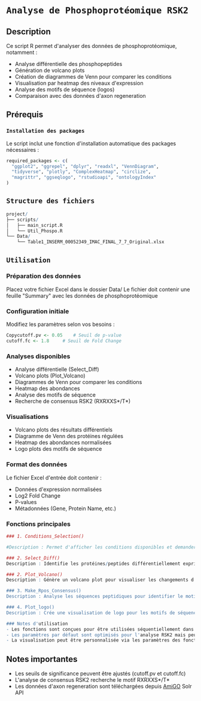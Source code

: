 # `Analyse de Phosphoprotéomique RSK2`

## Description
Ce script R permet d'analyser des données de phosphoprotéomique, notamment :
- Analyse différentielle des phosphopeptides
- Génération de volcano plots
- Création de diagrammes de Venn pour comparer les conditions
- Visualisation par heatmap des niveaux d'expression
- Analyse des motifs de séquence (logos)
- Comparaison avec des données d'axon regeneration

## Prérequis

### `Installation des packages`
Le script inclut une fonction d'installation automatique des packages nécessaires :
```R
required_packages <- c(
  "ggplot2", "ggrepel", "dplyr", "readxl", "VennDiagram", 
  "tidyverse", "plotly", "ComplexHeatmap", "circlize", 
  "magrittr", "ggseqlogo", "rstudioapi", "ontologyIndex"
)

```

## `Structure des fichiers`
```R
project/
├── scripts/
│   ├── main_script.R
│   └── Util_Phospo.R
└── Data/
    └── Table1_INSERM_00052349_IMAC_FINAL_7_7_Original.xlsx

```
## `Utilisation`

### Préparation des données

Placez votre fichier Excel dans le dossier Data/
Le fichier doit contenir une feuille "Summary" avec les données de phosphoprotéomique


### Configuration initiale

Modifiez les paramètres selon vos besoins :

```R
Copycutoff.pv <- 0.05    # Seuil de p-value
cutoff.fc <- 1.8     # Seuil de Fold Change
```
### Analyses disponibles

- Analyse différentielle (Select_Diff)
- Volcano plots (Plot_Volcano)
- Diagrammes de Venn pour comparer les conditions
- Heatmap des abondances
- Analyse des motifs de séquence
- Recherche de consensus RSK2 (RXRXXS*/T*)
  
### Visualisations

- Volcano plots des résultats différentiels
- Diagramme de Venn des protéines régulées
- Heatmap des abondances normalisées
- Logo plots des motifs de séquence

### Format des données
Le fichier Excel d'entrée doit contenir :

- Données d'expression normalisées
- Log2 Fold Change
- P-values
- Métadonnées (Gene, Protein Name, etc.)

### Fonctions principales

```R
### 1. Conditions_Selection()

#Description : Permet d'afficher les conditions disponibles et demander une sélection pour eviter les erreurs de frappes.

### 2. Select_Diff()
Description : Identifie les protéines/peptides différentiellement exprimés basé sur le log2 fold-change et la p-value.

### 2. Plot_Volcano()
Description : Génère un volcano plot pour visualiser les changements d'expression.

### 3. Make_Rpos_Consensus()
Description : Analyse les séquences peptidiques pour identifier le motif consensus RSK2 (RXRXXS*/T*).

### 4. Plot_logo()
Description : Crée une visualisation de logo pour les motifs de séquence.

### Notes d'utilisation
- Les fonctions sont conçues pour être utilisées séquentiellement dans l'analyse
- Les paramètres par défaut sont optimisés pour l'analyse RSK2 mais peuvent être ajustés
- La visualisation peut être personnalisée via les paramètres des fonctions de plotting
```
## Notes importantes

- Les seuils de significance peuvent être ajustés (cutoff.pv et cutoff.fc)
- L'analyse de consensus RSK2 recherche le motif RXRXXS*/T*
- Les données d'axon regeneration sont téléchargées depuis [AmiGO](https://amigo.geneontology.org/amigo/term/GO:0031103) Solr API

